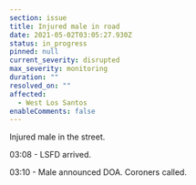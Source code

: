 ```yaml
---
section: issue
title: Injured male in road
date: 2021-05-02T03:05:27.930Z
status: in_progress
pinned: null
current_severity: disrupted
max_severity: monitoring
duration: ""
resolved_on: ""
affected:
  - West Los Santos
enableComments: false
---
```

Injured male in the street.

03:08 - LSFD arrived.

03:10 - Male announced DOA. Coroners called.